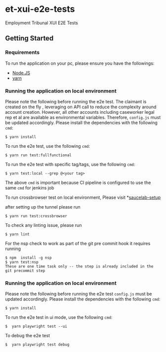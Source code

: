 # et-xui-e2e-tests
Employment Tribunal XUI E2E Tests


## Getting Started

### Requirements

To run the application on your pc, please ensure you have the followings:

* [Node.JS](https://nodejs.org/en/)
* [yarn](https://yarnpkg.com/)

### Running the application on local environment
Please note the following before running the e2e test. The claimant is created on the fly , leveraging on API call to
reduce the complexity around account creation. However, all other accounts including caseworker legal rep et al are
available as environmental variables. Therefore, `config.js` must be updated accordingly.
Please install the dependencies with the following `cmd`:
```
$ yarn install
```

To run the e2e test, use the following `cmd`:
```
$ yarn run test:fullfunctional
```

To run the e2e test with specific tag/tags, use the following `cmd`:
```
$ yarn test:local --grep @<your tag>
```

The above `cmd` is important because CI pipeline is configured to use the same `cmd` for jenkins job

To run crossbrowser test on local environment, Please visit
*[saucelab-setup](https://tools.hmcts.net/confluence/display/RQA/Sauce+labs)

after setting up the tunnel please run
```
$ yarn run test:crossbrowser
```

To check any linting issue, please run
```
$ yarn lint
```
For the nsp check to work as part of the git pre commit hook  it requires  running
```
$ npm  install -g nsp
$ yarn test:nsp
These are one time task only -- the step is already included in the git precommit step
```
### Running the application on local environment
Please note the following before running the e2e test `config.js` must be updated accordingly.
Please install the dependencies with the following `cmd`:
```
$ yarn install
```

To run the e2e test in ui mode, use the following `cmd`:
```
$  yarn playwright test --ui 
```

To debug the e2e test
```
$  yarn playwright test debug
```
